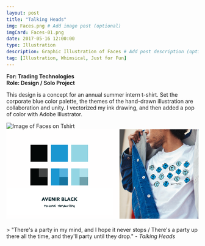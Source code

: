 ```yaml
---
layout: post
title: "Talking Heads"
img: Faces.png # Add image post (optional)
imgCard: Faces-01.png 
date: 2017-05-16 12:00:00
type: Illustration
description: Graphic Illustration of Faces # Add post description (optional)
tag: [Illustration, Whimsical, Just for Fun]
---
```

<b>For: Trading Technologies</b><br/>
<b>Role: Design / Solo Project</b>

This design is a concept for an annual summer intern t-shirt.  Set the corporate blue color palette, the themes of the hand-drawn illustration are collaboration and unity.  I vectorized my ink drawing, and then added a pop of color with Adobe Illustrator.

<div class="post_image_addl">
    <img src="/assets/img/Faces-Tshirt.png" alt="Image of Faces on Tshirt">
</div>
<div class="post_image_addl">
    <img src="/assets/img/Faces-Colors.png" alt="Images of Faces Color Palette">
</div>
<br/>
> "There's a party in my mind, and I hope it never stops / There's a party up there all the time, and they'll party until they drop." <cite>- Talking Heads</cite>